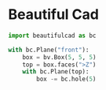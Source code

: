 # Beautiful Cad


```python
import beautifulcad as bc

with bc.Plane("front"):
    box = bv.Box(5, 5, 5)
    top = box.faces(">Z")
    with bc.Plane(top):
        box -= bc.hole(5)


```